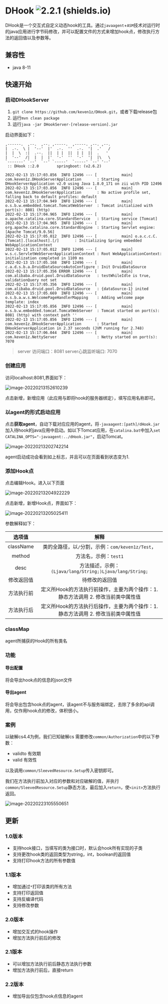 # DHook ![2.2.1 (shields.io)](https://img.shields.io/badge/2.2.1-brightgreen.svg)
DHook是一个交互式自定义动态hook的工具。通过`javaagent`+`ASM`技术对运行时的java应用进行字节码修改，并可以配置文件的方式来增加hook点，修改执行方法的返回值以及参数等。

## 兼容性
* java 8-11

## 快速开始

### 启动DHookServer
1. `git clone https://github.com/keven1z/DHook.git`，或者下载release包
2. 运行`mvn clean package`
3. 运行`java -jar DHookServer-[release-version].jar`

启动界面如下：
```
,------.  ,--.  ,--. ,-----.  ,-----. ,--. ,--.
|  .-.  \ |  '--'  |'  .-.  ''  .-.  '|  .'   /
|  |  \  :|  .--.  ||  | |  ||  | |  ||  .   '
|  '--'  /|  |  |  |'  '-'  ''  '-'  '|  |\   \
`-------' `--'  `--' `-----'  `-----' `--' '--'
 :: DHook ::2.0        springboot: (v2.6.2)

2022-02-13 15:17:03.856  INFO 12496 --- [           main] com.keven1z.DHookServerApplication       : Starting DHookServerApplication v2.0 using Java 1.8.0_171 on zii with PID 12496 
2022-02-13 15:17:03.856  INFO 12496 --- [           main] com.keven1z.DHookServerApplication       : No active profile set, falling back to default profiles: default
2022-02-13 15:17:04.949  INFO 12496 --- [           main] o.s.b.w.embedded.tomcat.TomcatWebServer  : Tomcat initialized with port(s): 8081 (http)
2022-02-13 15:17:04.965  INFO 12496 --- [           main] o.apache.catalina.core.StandardService   : Starting service [Tomcat]
2022-02-13 15:17:04.965  INFO 12496 --- [           main] org.apache.catalina.core.StandardEngine  : Starting Servlet engine: [Apache Tomcat/9.0.56]
2022-02-13 15:17:05.012  INFO 12496 --- [           main] o.a.c.c.C.[Tomcat].[localhost].[/]       : Initializing Spring embedded WebApplicationContext
2022-02-13 15:17:05.012  INFO 12496 --- [           main] w.s.c.ServletWebServerApplicationContext : Root WebApplicationContext: initialization completed in 1109 ms
2022-02-13 15:17:05.168  INFO 12496 --- [           main] c.a.d.s.b.a.DruidDataSourceAutoConfigure : Init DruidDataSource
2022-02-13 15:17:05.356 ERROR 12496 --- [           main] com.alibaba.druid.pool.DruidDataSource   : testWhileIdle is true, validationQuery not set
2022-02-13 15:17:05.356  INFO 12496 --- [           main] com.alibaba.druid.pool.DruidDataSource   : {dataSource-1} inited
2022-02-13 15:17:05.669  INFO 12496 --- [           main] o.s.b.a.w.s.WelcomePageHandlerMapping    : Adding welcome page template: index
2022-02-13 15:17:05.856  INFO 12496 --- [           main] o.s.b.w.embedded.tomcat.TomcatWebServer  : Tomcat started on port(s): 8081 (http) with context path ''
2022-02-13 15:17:05.856  INFO 12496 --- [           main] com.keven1z.DHookServerApplication       : Started DHookServerApplication in 2.37 seconds (JVM running for 2.748)
2022-02-13 15:17:06.044  INFO 12496 --- [           main] com.keven1z.NettyServer                  : Netty started on port(s): 7070
```
> server 访问端口：8081
> server心跳监听端口: 7070

### 创建应用
访问localhost:8081,界面如下：

![image-20220213152610239](https://typora-1253484559.cos.ap-shanghai.myqcloud.com/img/image-20220213152612268.png)

点击新增，新增应用（此应用与即将hook的服务器绑定），填写应用名称即可。

### 以agent的形式启动应用

点击**获取agent**，自动下载对应应用的agent，将`-javaagent:[path]/dHook.jar`加入待hook的java应用中启动。如以下Tomcat应用，在`catalina.bat`中加入`set CATALINA_OPTS="-javaagent:../dHook.jar"`，启动Tomcat。

![image-20220213202742214](https://typora-1253484559.cos.ap-shanghai.myqcloud.com/img/image-20220213202742214.png)

agent启动成功会看到如上标志，并且可以在页面看到状态变为1.

### 添加Hook点

点击编辑Hook。进入以下页面

![image-20220213204922229](https://typora-1253484559.cos.ap-shanghai.myqcloud.com/img/image-20220213204922229.png)

点击新增，新增Hook点，界面如下：

![image-20220213205025411](https://typora-1253484559.cos.ap-shanghai.myqcloud.com/img/image-20220213205025411.png)

参数解释如下：

|   选项值   |                             解释                             |
| :--------: | :----------------------------------------------------------: |
| className  |      类的全路径，以`/`分割，示例：`com/keven1z/Test`，       |
|   method   |                    方法名，示例：`test1`                     |
|    desc    |   方法描述，示例：`(Ljava/lang/String;)Ljava/lang/String;`   |
| 修改返回值 |                        待修改的返回值                        |
| 方法执行前 | 定义所Hook的方法执行前操作，主要为两个操作：1. 静态方法调用   2. 修改当前类中属性值 |
| 方法执行后 | 定义所Hook的方法执行后操作，主要为两个操作：1. 静态方法调用   2. 修改当前类中属性值 |



### classMap

agent所捕获的Hook的所有类名

### 功能
#### 导出配置
将会导出hook点的信息的json文件

#### 导出agent
将会导出包含hook点的agent，该agent不与服务端绑定，去除了多余的api调用，仅作用hook点的修改，体积很小。


### 案例

以破解cs4.4为例，我们已知破解cs 需要修改`common/Authorization`中的以下参数：

* validto 有效期
* valid 有效性

以及调用`common/SleevedResource.Setup`传入密钥即可。

我们在方法执行前加入对应的参数和对应破解的值，并执行`common/SleevedResource.Setup`静态方法，最后加入`return`，使`<init>`方法执行返回。

<!--静态方法中classname填写为return，默认将该方法返回，若返回不为空，则将返回值填入参数即可正常返回-->

![image-20220223105550651](https://typora-1253484559.cos.ap-shanghai.myqcloud.com/img/image-20220223105550651.png)



## 更新
### 1.0版本
* 支持hook接口，当填写的类为接口时，默认会hook所有实现的子类
* 支持更改hook类的返回类型为string，int，boolean的返回值
* 支持打印hook方法的所有参数值

### 1.1版本
* 增加通过`*`打印该类的所有方法
* 支持打印返回值
* 支持反编译代码
* 支持修改参数

### 2.0版本

* 增加交互式的hook操作
* 增加方法执行前后的修改

### 2.1版本

* 可以增加方法执行前后静态方法执行参数
* 增加方法执行前后，直接return

### 2.2版本

* 增加导出仅包含hook点信息的agent